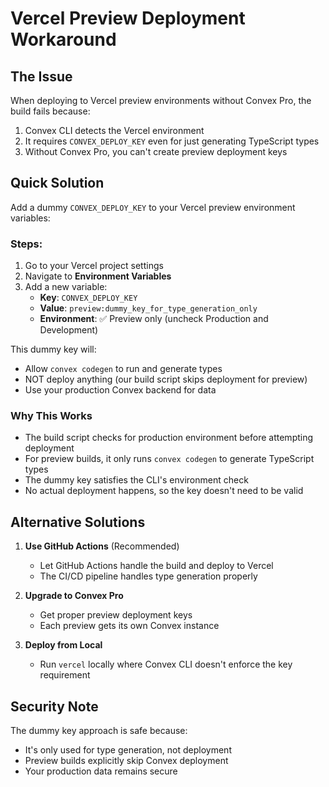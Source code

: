 # Vercel Preview Deployment Workaround

## The Issue

When deploying to Vercel preview environments without Convex Pro, the build fails because:
1. Convex CLI detects the Vercel environment
2. It requires `CONVEX_DEPLOY_KEY` even for just generating TypeScript types
3. Without Convex Pro, you can't create preview deployment keys

## Quick Solution

Add a dummy `CONVEX_DEPLOY_KEY` to your Vercel preview environment variables:

### Steps:

1. Go to your Vercel project settings
2. Navigate to **Environment Variables**
3. Add a new variable:
   - **Key**: `CONVEX_DEPLOY_KEY`
   - **Value**: `preview:dummy_key_for_type_generation_only`
   - **Environment**: ✅ Preview only (uncheck Production and Development)

This dummy key will:
- Allow `convex codegen` to run and generate types
- NOT deploy anything (our build script skips deployment for preview)
- Use your production Convex backend for data

### Why This Works

- The build script checks for production environment before attempting deployment
- For preview builds, it only runs `convex codegen` to generate TypeScript types
- The dummy key satisfies the CLI's environment check
- No actual deployment happens, so the key doesn't need to be valid

## Alternative Solutions

1. **Use GitHub Actions** (Recommended)
   - Let GitHub Actions handle the build and deploy to Vercel
   - The CI/CD pipeline handles type generation properly

2. **Upgrade to Convex Pro**
   - Get proper preview deployment keys
   - Each preview gets its own Convex instance

3. **Deploy from Local**
   - Run `vercel` locally where Convex CLI doesn't enforce the key requirement

## Security Note

The dummy key approach is safe because:
- It's only used for type generation, not deployment
- Preview builds explicitly skip Convex deployment
- Your production data remains secure